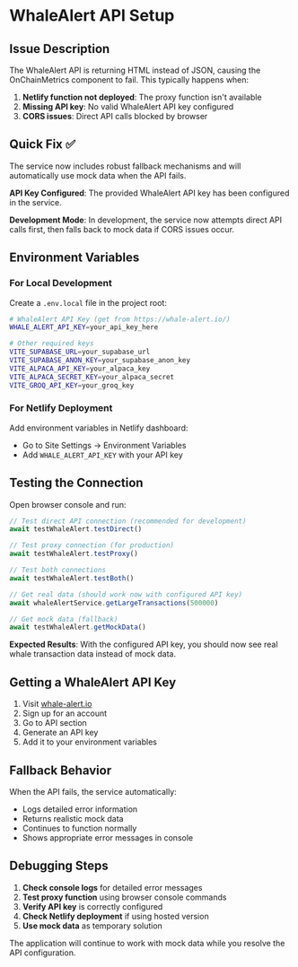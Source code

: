 # WhaleAlert API Setup

## Issue Description
The WhaleAlert API is returning HTML instead of JSON, causing the OnChainMetrics component to fail. This typically happens when:

1. **Netlify function not deployed**: The proxy function isn't available
2. **Missing API key**: No valid WhaleAlert API key configured
3. **CORS issues**: Direct API calls blocked by browser

## Quick Fix ✅

The service now includes robust fallback mechanisms and will automatically use mock data when the API fails. 

**API Key Configured**: The provided WhaleAlert API key has been configured in the service.

**Development Mode**: In development, the service now attempts direct API calls first, then falls back to mock data if CORS issues occur.

## Environment Variables

### For Local Development
Create a `.env.local` file in the project root:

```bash
# WhaleAlert API Key (get from https://whale-alert.io/)
WHALE_ALERT_API_KEY=your_api_key_here

# Other required keys
VITE_SUPABASE_URL=your_supabase_url
VITE_SUPABASE_ANON_KEY=your_supabase_anon_key
VITE_ALPACA_API_KEY=your_alpaca_key
VITE_ALPACA_SECRET_KEY=your_alpaca_secret
VITE_GROQ_API_KEY=your_groq_key
```

### For Netlify Deployment
Add environment variables in Netlify dashboard:
- Go to Site Settings → Environment Variables
- Add `WHALE_ALERT_API_KEY` with your API key

## Testing the Connection

Open browser console and run:

```javascript
// Test direct API connection (recommended for development)
await testWhaleAlert.testDirect()

// Test proxy connection (for production)
await testWhaleAlert.testProxy()

// Test both connections
await testWhaleAlert.testBoth()

// Get real data (should work now with configured API key)
await whaleAlertService.getLargeTransactions(500000)

// Get mock data (fallback)
await testWhaleAlert.getMockData()
```

**Expected Results**: With the configured API key, you should now see real whale transaction data instead of mock data.

## Getting a WhaleAlert API Key

1. Visit [whale-alert.io](https://whale-alert.io/)
2. Sign up for an account
3. Go to API section
4. Generate an API key
5. Add it to your environment variables

## Fallback Behavior

When the API fails, the service automatically:
- Logs detailed error information
- Returns realistic mock data
- Continues to function normally
- Shows appropriate error messages in console

## Debugging Steps

1. **Check console logs** for detailed error messages
2. **Test proxy function** using browser console commands
3. **Verify API key** is correctly configured
4. **Check Netlify deployment** if using hosted version
5. **Use mock data** as temporary solution

The application will continue to work with mock data while you resolve the API configuration.
